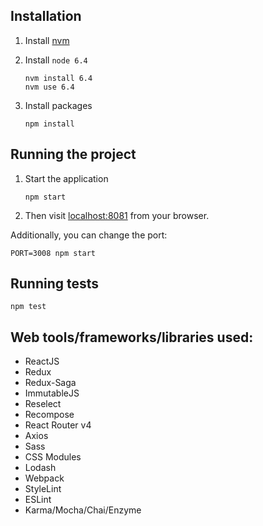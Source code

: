 
## Installation
1. Install [nvm](https://github.com/creationix/nvm#installation)
2. Install `node 6.4`
    ```
    nvm install 6.4
    nvm use 6.4
    ```

3. Install packages
    ```
    npm install
    ```

## Running the project

1. Start the application
    ```
    npm start
    ```

2. Then visit [localhost:8081](http://localhost:8888) from your browser.

Additionally, you can change the port:

```
PORT=3008 npm start
```

## Running tests
```
npm test
```

## Web tools/frameworks/libraries used:
- ReactJS
- Redux
- Redux-Saga
- ImmutableJS
- Reselect
- Recompose
- React Router v4
- Axios
- Sass
- CSS Modules
- Lodash
- Webpack
- StyleLint
- ESLint
- Karma/Mocha/Chai/Enzyme
